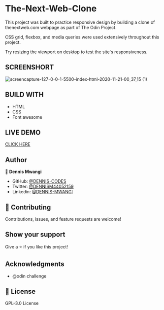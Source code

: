 # The-Next-Web-Clone
This project was built to practice responsive design by building a clone of thenextweb.com webpage as part of The Odin Project.

CSS grid, flexbox, and media queries were used extensively throughout this project. 

Try resizing the viewport on desktop to test the site's responsiveness.

## SCREENSHORT
![screencapture-127-0-0-1-5500-index-html-2020-11-21-00_37_15 (1)](https://user-images.githubusercontent.com/65861136/99853804-b19de000-2b94-11eb-86ea-51c438e2fed5.png)

## BUILD WITH
- HTML
- CSS 
- Font awesome
## LIVE DEMO
[CLICK HERE](https://dennis-codes.github.io/The-Next-Web-Clone/)


## Author

👤 **Dennis Mwangi**

- GitHub: [@DENNIS-CODES](https://github.com/DENNIS-CODES)
- Twitter: [@DENNISM44052159](https://twitter.com/DENNISM44052159)
- Linkedin: [@DENNIS-MWANGI](https://www.linkedin.com/in/dennis-mwangi-14b7a01b2/)


## 🤝 Contributing

Contributions, issues, and feature requests are welcome!



## Show your support

Give a ⭐️ if you like this project!

## Acknowledgments

- @odin challenge

## 📝 License

 GPL-3.0 License

